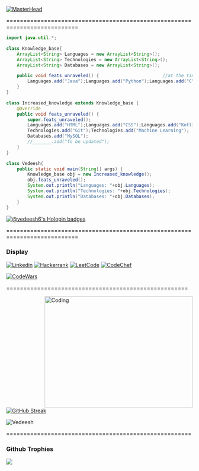 [![MasterHead](https://user-images.githubusercontent.com/88491153/213903315-e4fb0078-60be-4345-87db-102b85ec8634.png)](https://github.com/Vedeesh6)

===========================================================================
```java
import java.util.*;

class Knowledge_base{
    ArrayList<String> Languages = new ArrayList<String>();
    ArrayList<String> Technologies = new ArrayList<String>();
    ArrayList<String> Databases = new ArrayList<String>();

    public void feats_unraveled() {                        //at the time of making
        Languages.add("Java");Languages.add("Python");Languages.add("C");Languages.add("C++");
    }
}

class Increased_knowledge extends Knowledge_base {
    @Override
    public void feats_unraveled() {
        super.feats_unraveled();
        Languages.add("HTML");Languages.add("CSS");Languages.add("Kotlin");
        Technologies.add("Git");Technologies.add("Machine Learning");
        Databases.add("MySQL");
        //_______.add("To be updated");
    }
}

class Vedeesh{
    public static void main(String[] args) {
        Knowledge_base obj = new Increased_knowledge();
        obj.feats_unraveled();
        System.out.println("Languages: "+obj.Languages);
        System.out.println("Technologies: "+obj.Technologies);
        System.out.println("Databases: "+obj.Databases);
    }
}
```

[![@vedeesh6's Holopin badges](https://holopin.me/vedeesh6)](https://holopin.io/@vedeesh6)

===========================================================================
### Display
<!--[![Portfolio](https://img.shields.io/badge/Portfolio-239?style=for-the-badge&logo='https://vedeesh.github.io/Me/myFavicon.ico'=&logoColor=white)](https://vedeesh.github.io/Me/)
-->

[![Linkedin](https://img.shields.io/badge/Linkedin-0077B5?style=for-the-badge&logo=linkedin&logoColor=white)](https://www.linkedin.com/in/vedeesh-dwivedi)
[![Hackerrank](https://img.shields.io/badge/-Hackerrank-2EC866?style=for-the-badge&logo=HackerRank&logoColor=black)](https://www.hackerrank.com/Vedeesh6)
[![LeetCode](https://img.shields.io/badge/LeetCode-000000?style=for-the-badge&logo=LeetCode&logoColor=#d16c06)](https://leetcode.com/Vedeesh)
[![CodeChef](https://img.shields.io/badge/CodeChef-%23964B00.svg?style=for-the-badge&logo=CodeChef&logoColor=white)](https://www.codechef.com/users/vedeesh)
<!--[![Stack Overflow](https://img.shields.io/badge/-Stackoverflow-FE7A16?style=for-the-badge&logo=stack-overflow&logoColor=white)](https://stackoverflow.com/users/19384351/vedeesh)-->
[![CodeWars](https://www.codewars.com/users/Vedeesh6/badges/large)](https://www.codewars.com/users/Vedeesh6)

=====================================================

<img align="right" alt="Coding" height="300" width="400" src="https://github.com/Vedeesh6/Vedeesh6/blob/5fcb0020285d2e5ec1bfe0e7bcf107a2bd4c72f4/Coding.gif">

[![GitHub Streak](http://github-readme-streak-stats.herokuapp.com?user=Vedeesh6&theme=dark&border_radius=5&date_format=M%20j%5B%2C%20Y%5D&mode=weekly&stroke=39DD28&fire=DD2727&dates=56DDCC&sideNums=DD2727)](https://git.io/streak-stats)

<p align="left"> <img src="https://komarev.com/ghpvc/?username=Vedeesh6&label=Visitors&color=0e75b6&style=flat" alt="Vedeesh" /></p>

======================================================
### Github Trophies
<div align="left">
  <img src="https://github-profile-trophy.vercel.app/?username=Vedeesh6&column=6&theme=onedark" align="left"/>
</div>
